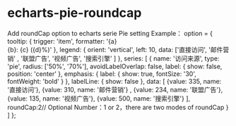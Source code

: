 # echarts-pie-roundcap
Add roundCap option to echarts serie Pie setting
Example：
option = {
    tooltip: {
        trigger: 'item',
        formatter: '{a} <br/>{b}: {c} ({d}%)'
    },
    legend: {
        orient: 'vertical',
        left: 10,
        data: ['直接访问', '邮件营销'
        , '联盟广告', '视频广告', '搜索引擎'
        ]
    },
    series: [
        {
            name: '访问来源',
            type: 'pie',
            radius: ['50%', '70%'],
            avoidLabelOverlap: false,
            label: {
                show: false,
                position: 'center'
            },
            emphasis: {
                label: {
                    show: true,
                    fontSize: '30',
                    fontWeight: 'bold'
                }
            },
            labelLine: {
                show: false
            },
            data: [
                {value: 335, name: '直接访问'},
                {value: 310, name: '邮件营销'}
                ,
                {value: 234, name: '联盟广告'},
                {value: 135, name: '视频广告'},
                {value: 500, name: '搜索引擎'}
            ],
            roundCap:2// Optional Number：1 or 2，there are two modes of roundCap
        }
    ]
};

